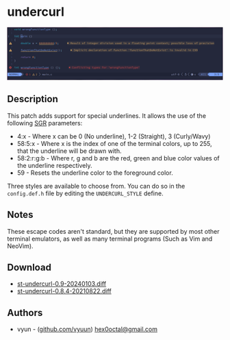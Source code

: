 undercurl
=========

![undercurl example](undercurl.png)

Description
-----------
This patch adds support for special underlines. It allows the use of the
following [SGR](https://en.wikipedia.org/wiki/ANSI_escape_code#SGR) parameters:
* 4:x - Where x can be 0 (No underline), 1-2 (Straight), 3 (Curly/Wavy)
* 58:5:x - Where x is the index of one of the terminal colors, up to 255, that the underline will be drawn with.
* 58:2:r:g:b - Where r, g and b are the red, green and blue color values of the underline respectively.
* 59 - Resets the underline color to the foreground color.

Three styles are available to choose from. You can do so in the `config.def.h`
file by editing the `UNDERCURL_STYLE` define.

Notes
-----
These escape codes aren't standard, but they are supported by most other
terminal emulators, as well as many terminal programs (Such as Vim and NeoVim).

Download
--------
* [st-undercurl-0.9-20240103.diff](st-undercurl-0.9-20240103.diff)
* [st-undercurl-0.8.4-20210822.diff](st-undercurl-0.8.4-20210822.diff)

Authors
-------
* vyun - ([github.com/vyuun](https://github.com/vyuun)) <hex0octal@gmail.com>
